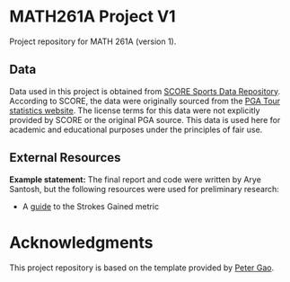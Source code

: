 # MATH261A Project V1
Project repository for MATH 261A (version 1).

## Data 

Data used in this project is obtained from [SCORE Sports Data Repository](https://data.scorenetwork.org/golf/pga_drive_putt.html). According to SCORE, the data were originally sourced from the [PGA Tour statistics website](https://www.pgatour.com/stats). The license terms for this data were not explicitly provided by SCORE or the original PGA source. This data is used here for academic and educational purposes under the principles of fair use.

## External Resources

**Example statement:** The final report and code were written by Arye Santosh, but the following resources were used for preliminary research:

* A [guide](https://shotscope.com/blog/practice-green/stats-and-data/what-is-strokes-gained/) to the Strokes Gained metric

# Acknowledgments

This project repository is based on the template provided by [Peter Gao](https://github.com/peteragao/MATH261A-project-template).
